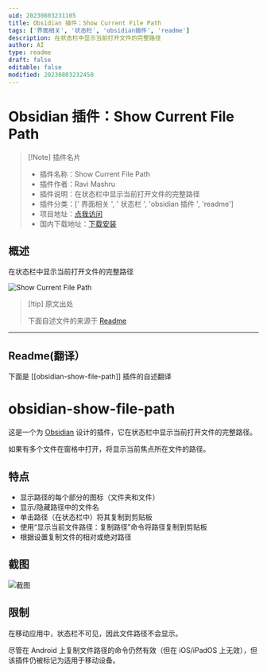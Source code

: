 ```yaml
---
uid: 20230803231105
title: Obsidian 插件：Show Current File Path
tags: ['界面相关', '状态栏', 'obsidian插件', 'readme']
description: 在状态栏中显示当前打开文件的完整路径
author: AI
type: readme
draft: false
editable: false
modified: 20230803232450
---
```


# Obsidian 插件：Show Current File Path

> [!Note] 插件名片
> - 插件名称：Show Current File Path
> - 插件作者：Ravi Mashru
> - 插件说明：在状态栏中显示当前打开文件的完整路径
> - 插件分类：[' 界面相关 ', ' 状态栏 ', 'obsidian 插件 ', 'readme']
> - 项目地址：[点我访问](https://github.com/ravimashru/obsidian-show-file-path)
> - 国内下载地址：[下载安装](https://pkmer.cn/products/plugin/pluginMarket/?obsidian-show-file-path)

## 概述

在状态栏中显示当前打开文件的完整路径

![Show Current File Path](https://cdn.pkmer.cn/covers/obsidian-show-file-path.png!pkmer)

> [!tip] 原文出处
>
>下面自述文件的来源于 [Readme](https://ghproxy.net/https://raw.githubusercontent.com/ravimashru/obsidian-show-file-path/main/README.md)
>

---

## Readme(翻译）

下面是 [[obsidian-show-file-path]] 插件的自述翻译

# obsidian-show-file-path

这是一个为 [Obsidian](https://obsidian.md/) 设计的插件，它在状态栏中显示当前打开文件的完整路径。

如果有多个文件在窗格中打开，将显示当前焦点所在文件的路径。

## 特点

- 显示路径的每个部分的图标（文件夹和文件）
- 显示/隐藏路径中的文件名
- 单击路径（在状态栏中）将其复制到剪贴板
- 使用“显示当前文件路径：复制路径”命令将路径复制到剪贴板
- 根据设置复制文件的相对或绝对路径

## 截图

![截图](images/screenshot.png)

## 限制

在移动应用中，状态栏不可见，因此文件路径不会显示。

尽管在 Android 上复制文件路径的命令仍然有效（但在 iOS/iPadOS 上无效），但该插件仍被标记为适用于移动设备。
